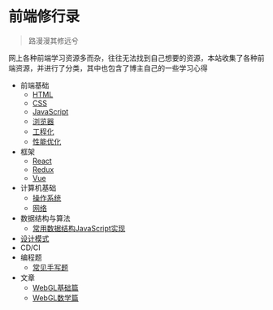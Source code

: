 # 前端修行录

> 路漫漫其修远兮

网上各种前端学习资源多而杂，往往无法找到自己想要的资源，本站收集了各种前端资源，并进行了分类，其中也包含了博主自己的一些学习心得

- 前端基础
  - [HTML](html.md)
  - [CSS](css.md)
  - [JavaScript](javascript.md)
  - [浏览器](browser.md)
  - [工程化](engineering.md)
  - [性能优化](performance.md)
- 框架
  - [React](react.md)
  - [Redux](redux.md)
  - [Vue]()
- 计算机基础
  - [操作系统]()
  - [网络](net.md)
- 数据结构与算法
  - [常用数据结构JavaScript实现](https://github.com/trekhleb/javascript-algorithms)
- [设计模式](design_pattern.md)
- CD/CI
- 编程题
  - [常见手写题](api.md)
- 文章
  - [WebGL基础篇](base.md)
  - [WebGL数学篇](math.md)
